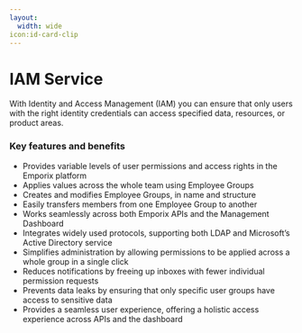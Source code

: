 ```yaml
---
layout:
  width: wide
icon:id-card-clip
---
```


# IAM Service

With Identity and Access Management (IAM) you can ensure that only users with the right identity credentials can access specified data, resources, or product areas.

### Key features and benefits

* Provides variable levels of user permissions and access rights in the Emporix platform
* Applies values across the whole team using Employee Groups
* Creates and modifies Employee Groups, in name and structure
* Easily transfers members from one Employee Group to another
* Works seamlessly across both Emporix APIs and the Management Dashboard
* Integrates widely used protocols, supporting both LDAP and Microsoft’s Active Directory service
* Simplifies administration by allowing permissions to be applied across a whole group in a single click
* Reduces notifications by freeing up inboxes with fewer individual permission requests
* Prevents data leaks by ensuring that only specific user groups have access to sensitive data
* Provides a seamless user experience, offering a holistic access experience across APIs and the dashboard
